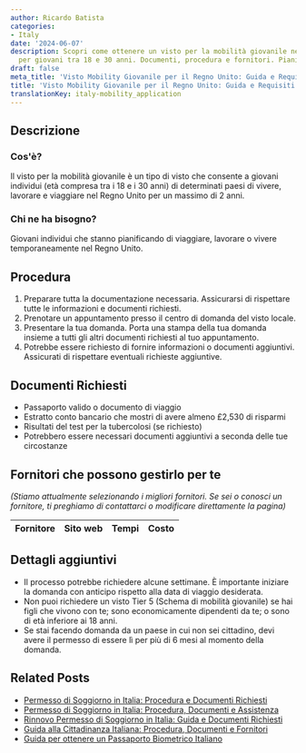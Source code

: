 ```yaml
---
author: Ricardo Batista
categories:
- Italy
date: '2024-06-07'
description: Scopri come ottenere un visto per la mobilità giovanile nel Regno Unito
  per giovani tra 18 e 30 anni. Documenti, procedura e fornitori. Pianifica con anticipo!
draft: false
meta_title: 'Visto Mobility Giovanile per il Regno Unito: Guida e Requisiti'
title: 'Visto Mobility Giovanile per il Regno Unito: Guida e Requisiti'
translationKey: italy-mobility_application
---
```



## Descrizione
### Cos'è?
Il visto per la mobilità giovanile è un tipo di visto che consente a giovani individui (età compresa tra i 18 e i 30 anni) di determinati paesi di vivere, lavorare e viaggiare nel Regno Unito per un massimo di 2 anni.
### Chi ne ha bisogno?
Giovani individui che stanno pianificando di viaggiare, lavorare o vivere temporaneamente nel Regno Unito.

## Procedura
1. Preparare tutta la documentazione necessaria. Assicurarsi di rispettare tutte le informazioni e documenti richiesti.
2. Prenotare un appuntamento presso il centro di domanda del visto locale.
3. Presentare la tua domanda. Porta una stampa della tua domanda insieme a tutti gli altri documenti richiesti al tuo appuntamento.
4. Potrebbe essere richiesto di fornire informazioni o documenti aggiuntivi. Assicurati di rispettare eventuali richieste aggiuntive.

## Documenti Richiesti
- Passaporto valido o documento di viaggio
- Estratto conto bancario che mostri di avere almeno £2,530 di risparmi
- Risultati del test per la tubercolosi (se richiesto)
- Potrebbero essere necessari documenti aggiuntivi a seconda delle tue circostanze

## Fornitori che possono gestirlo per te

_(Stiamo attualmente selezionando i migliori fornitori. Se sei o conosci un fornitore, ti preghiamo di contattarci o modificare direttamente la pagina)_

| Fornitore       |     Sito web    |     Tempi        |       Costo      |
| :-------------: | :-------------: |  :-------------: | :-------------: |

## Dettagli aggiuntivi
- Il processo potrebbe richiedere alcune settimane. È importante iniziare la domanda con anticipo rispetto alla data di viaggio desiderata.
- Non puoi richiedere un visto Tier 5 (Schema di mobilità giovanile) se hai figli che vivono con te; sono economicamente dipendenti da te; o sono di età inferiore ai 18 anni.
- Se stai facendo domanda da un paese in cui non sei cittadino, devi avere il permesso di essere lì per più di 6 mesi al momento della domanda.


## Related Posts

- [Permesso di Soggiorno in Italia: Procedura e Documenti Richiesti](https://tramitit.com/it/guides/italy/richiesta_carta_di_soggiorno/)
- [Permesso di Soggiorno in Italia: Procedura, Documenti e Assistenza](https://tramitit.com/it/guides/italy/domanda_di_permesso_di_soggiorno/)
- [Rinnovo Permesso di Soggiorno in Italia: Guida e Documenti Richiesti](https://tramitit.com/it/guides/italy/rinnovo_permesso_di_soggiorno/)
- [Guida alla Cittadinanza Italiana: Procedura, Documenti e Fornitori](https://tramitit.com/it/guides/italy/richiesta_di_cittadinanza_italiana/)
- [Guida per ottenere un Passaporto Biometrico Italiano](https://tramitit.com/it/guides/italy/rilascio_del_passaporto/)